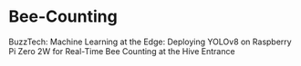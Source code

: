 # Bee-Counting
BuzzTech: Machine Learning at the Edge: Deploying YOLOv8 on Raspberry Pi Zero 2W for Real-Time Bee Counting at the Hive Entrance
